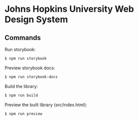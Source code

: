 # Johns Hopkins University Web Design System

## Commands

Run storybook:

```bash
$ npm run storybook
```

Preview storybook docs:

```bash
$ npm run storybook-docs
```

Build the library:

```bash
$ npm run build
```

Preview the built library (src/index.html):

```bash
$ npm run preview
```
